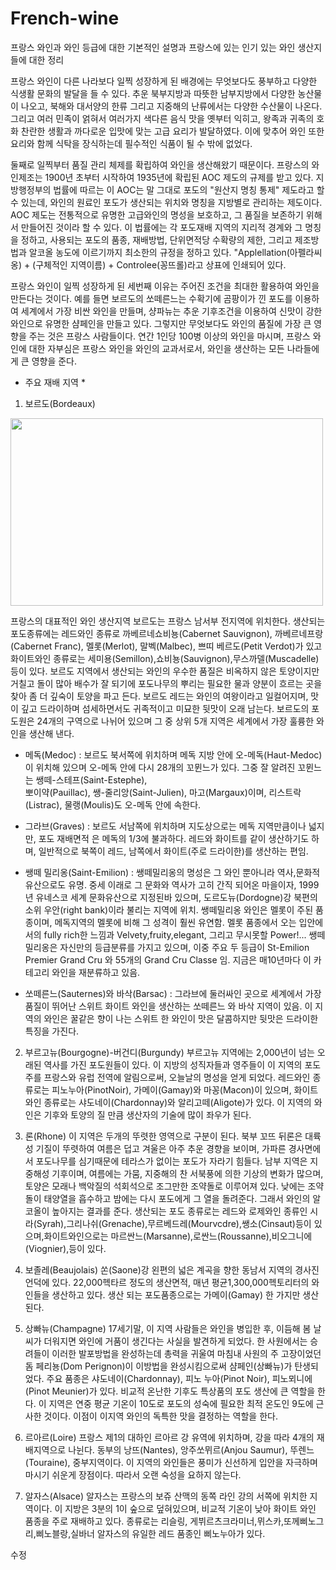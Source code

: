 # French-wine
프랑스 와인과 와인 등급에 대한 기본적인 설명과 프랑스에 있는 인기 있는 와인 생산지들에 대한 정리

프랑스 와인이 다른 나라보다 일찍 성장하게 된 배경에는 무엇보다도 풍부하고 다양한 식생활 문화의 발달을 들 수 있다. 추운 북부지방과 따뜻한 남부지방에서 다양한 농산물이 나오고, 북해와 대서양의 한류 그리고 지중해의 난류에서는 다양한 수산물이 나온다. 그리고 여러 민족이 얽혀서 여러가지 색다른 음식 맛을 옛부터 익히고, 왕족과 귀족의 호화 찬란한 생활과 까다로운 입맛에 맞는 고급 요리가 발달하였다. 이에 맞추어 와인 또한 요리와 함께 식탁을 장식하는데 필수적인 식품이 될 수 밖에 없었다.  

둘째로 일찍부터 품질 관리 체제를 확립하여 와인을 생산해왔기 때문이다. 프랑스의 와인제조는 1900년 초부터 시작하여 1935년에 확립된 AOC 제도의 규제를 받고 있다. 지방행정부의 법률에 따르는 이 AOC는 말 그대로 포도의 "원산지 명칭 통제" 제도라고 할 수 있는데, 와인의 원료인 포도가 생산되는 위치와 명칭을 지방별로 관리하는 제도이다. AOC 제도는 전통적으로 유명한 고급와인의 명성을 보호하고, 그 품질을 보존하기 위해서 만들어진 것이라 할 수 있다. 이 법률에는 각 포도재배 지역의 지리적 경계와 그 명칭을 정하고, 사용되는 포도의 품종, 재배방법, 단위면적당 수확량의 제한, 그리고 제조방법과 알코올 농도에 이르기까지 최소한의 규정을 정하고 있다. "Applellation(아펠라씨옹) + (구체적인 지역이름) + Controlee(꽁뜨롤)라고 상표에 인쇄되어 있다. 

프랑스 와인이 일찍 성장하게 된 세번째 이유는 주어진 조건을 최대한 활용하여 와인을 만든다는 것이다. 예를 들면 보르도의 쏘떼른느는 수확기에 곰팡이가 낀 포도를 이용하여 세계에서 가장 비싼 와인을 만들며, 샹파뉴는 추운 기후조건을 이용하여 신맛이 강한 와인으로 유명한 샴페인을 만들고 있다. 그렇지만 무엇보다도 와인의 품질에 가장 큰 영향을 주는 것은 프랑스 사람들이다. 연간 1인당 100병 이상의 와인을 마시며, 프랑스 와인에 대한 자부심은 프랑스 와인을 와인의 교과서로서, 와인을 생산하는 모든 나라들에게 큰 영향을 준다. 

* 주요 재배 지역 * 

1) 보르도(Bordeaux) 
<img src="https://upload.wikimedia.org/wikipedia/commons/thumb/f/f7/Cars,_Gironde.jpg/220px-Cars,_Gironde.jpg" height="300" width="500"/>



프랑스의 대표적인 와인 생산지역 보르도는 프랑스 남서부 전지역에 위치한다. 생산되는 포도종류에는 레드와인 종류로 까베르네쇼비뇽(Cabernet Sauvignon), 까베르네프랑(Cabernet Franc), 멜롯(Merlot), 말벡(Malbec), 쁘띠 베르도(Petit Verdot)가 있고 화이트와인 종류로는 세미용(Semillon),쇼비뇽(Sauvignon),무스까델(Muscadelle)등이 있다. 
보르도 지역에서 생산되는 와인의 우수한 품질은 비옥하지 않은 토양이지만 거칠고 돌이 많아 배수가 잘 되기에 포도나무의 뿌리는 필요한 물과 양분이 흐르는 곳을 찾아 좀 더 깊숙이 토양을 파고 든다. 
보르도 레드는 와인의 여왕이라고 일컬어지며, 맛이 깊고 드라이하며 섬세하면서도 귀족적이고 미묘한 뒷맛이 오래 남는다. 
보르도의 포도원은 24개의 구역으로 나뉘어 있으며 그 중 상위 5개 지역은 세계에서 가장 훌륭한 와인을 생산해 낸다. 

 - 메독(Medoc) : 보르도 북서쪽에 위치하며 메독 지방 안에 오-메독(Haut-Medoc)이 위치해 있으며 
  오-메독 안에 다시 28개의 꼬뮌느가 있다. 그중 잘 알려진 꼬뮌느는 쌩떼-스테프(Saint-Estephe),  
  뽀이약(Pauillac), 쌩-줄리앙(Saint-Julien), 마고(Margaux)이며, 리스트락(Listrac), 물랭(Moulis)도 오-메독 안에 속한다. 

 - 그라브(Graves) : 보르도 서남쪽에 위치하며 지도상으로는  메독 지역만큼이나 넓지만, 포도 재배면적 
  은 메독의 1/3에 불과하다. 레드와 화이트를 같이 생산하기도 하며, 일반적으로 북쪽이 레드, 남쪽에서 
  화이트(주로 드라이한)를 생산하는 편임. 

 - 쌩떼 밀리옹(Saint-Emilion) : 쌩떼밀리옹의 명성은 그 와인 뿐아니라 역사,문화적 유산으로도 유명. 중세 이래로 그 문화와 역사가 고히 간직 되어온 마을이자, 1999년 유네스코 세계 문화유산으로 지정된바 있으며, 도르도뉴(Dordogne)강 북편의 소위 우안(right bank)이라 불리는 지역에 위치. 
  쌩떼밀리옹 와인은 멜롯이 주된 품종이며, 메독지역의 멜롯에 비해 그 성격이 훨씬 유연함. 
  멜롯 품종에서 오는 입안에서의 fully rich한 느낌과 Velvety,fruity,elegant, 그리고 무시못할 Power!... 
  쌩떼밀리옹은 자신만의 등급분류를 가지고 있으며, 이중 주요 두 등급이 St-Emilion Premier Grand Cru 
  와 55개의 Grand Cru Classe 임. 지금은 매10년마다 이 카테고리 와인을 재분류하고 있음. 

 - 쏘떼른느(Sauternes)와 바삭(Barsac) : 그라브에 둘러싸인 곳으로 세계에서 가장 품질이 뛰어난 스위트 화이트 와인을 생산하는 쏘떼른느 와 바삭 지역이 있음. 이 지역의 와인은 꿀같은 향이 나는 스위트 한 와인이 맛은 달콤하지만 뒷맛은 드라이한 특징을 가진다. 

2) 부르고뉴(Bourgogne)-버건디(Burgundy) 
부르고뉴 지역에는 2,000년이 넘는 오래된 역사를 가진 포도원들이 있다. 이 지방의 성직자들과 영주들이 이 지역의 포도주를 프랑스와 유럽 전역에 알림으로써, 오늘날의 명성을 얻게 되었다. 레드와인 종류로는 피노누아(PinotNoir), 가메이(Gamay)와 마꽁(Macon)이 있으며, 화이트와인 종류로는 샤도네이(Chardonnay)와 알리고떼(Aligote)가 있다. 이 지역의 와인은 기후와 토양의 질 만큼 생산자의 기술에 많이 좌우가 된다. 

3) 론(Rhone) 
이 지역은 두개의 뚜렷한 영역으로 구분이 된다. 북부 꼬뜨 뒤론은 대륙성 기질이 뚜렷하여 여름은 덥고 겨울은 아주 추운 경향을 보이며, 가파른 경사면에서 포도나무를 심기때문에 테라스가 없이는 포도가 자라기 힘들다. 남부 지역은 지중해성 기후이며, 여름에는 가뭄, 지중해의 찬 서북풍에 의한 기상의 변화가 많으며,토양은 모래나 백악질의 석회석으로 조그만한 조약돌로 이루어져 있다. 낮에는 조약돌이 태양열을 흡수하고 밤에는 다시 포도에게 그 열을 돌려준다. 그래서 와인의 알코올이 높아지는 결과를 준다. 생산되는 포도 종류로는 레드와 로제와인 종류인 시라(Syrah),그리나쉬(Grenache),무르베드레(Mourvcdre),쌩소(Cinsaut)등이 있으며,화이트와인으로는 마르싼느(Marsanne),로싼느(Roussanne),비오그니에(Viognier),등이 있다. 

4) 보졸레(Beaujolais) 
쏜(Saone)강 왼편의 넓은 계곡을 향한 동남서 지역의 경사진 언덕에 있다. 22,000헥타르 정도의 생산면적, 매년 평균1,300,000헥토리터의 와인들을 생산하고 있다. 생산 되는 포도품종으로는 가메이(Gamay) 한 가지만 생산된다. 

5) 상빠뉴(Champagne) 
17세기말, 이 지역 사람들은 와인을 병입한 후, 이듬해 봄 날씨가 더워지면 와인에 거품이 생긴다는 사실을 발견하게 되었다. 한 사원에서는 승려들이 이러한 발포방법을 완성하는데 총력을 귀울여 마침내 사원의 주 고장이었던 돔 페리뇽(Dom Perignon)이 이방법을 완성시킴으로써 샴페인(상빠뉴)가 탄생되었다. 주요 품종은 샤도네이(Chardonnay), 피노 누아(Pinot Noir), 피노뫼니에(Pinot Meunier)가 있다. 비교적 온난한 기후도 특상품의 포도 생산에 큰 역할을 한다. 이 지역은 연중 평균 기온이 10도로 포도의 성숙에 필요한 최적 온도인 9도에 근사한 것이다. 이점이 이지역 와인의 독특한 맛을 결정하는 역할을 한다. 

6) 르아르(Loire) 
프랑스 제1의 대하인 르아르 강 유역에 위치하며, 강을 따라 4개의 재배지역으로 나뉜다. 동부의 낭뜨(Nantes), 앙주쏘뮈르(Anjou Saumur), 뚜렌느(Touraine), 중부지역이다. 이 지역의 와인들은 풍미가 신선하게 입안을 자극하며 마시기 쉬운게 장점이다. 따라서 오랜 숙성을 요하지 않는다. 

7) 알자스(Alsace) 
알자스는 프랑스의 보쥬 산맥의 동쪽 라인 강의 서쪽에 위치한 지역이다. 이 지방은 3분의 1이 숲으로 덮혀있으며, 비교적 기온이 낮아 화이트 와인 품종을 주로 재배하고 있다. 종류로는 리슬링, 게뷔르츠크라미너,뮈스카,또께삐노그리,삐노블랑,실바너 알자스의 유일한 레드 품종인 삐노누아가 있다. 

수정
